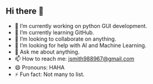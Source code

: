 ## Hi there 👋

- 🔭 I’m currently working on python GUI development.
- 🌱 I’m currently learning GitHub.
- 👯 I’m looking to collaborate on anything.
- 🤔 I’m looking for help with AI and Machine Learning.
- 💬 Ask me about anything.
- 📫 How to reach me: jsmith988967@gmail.com
- 😄 Pronouns: HAHA
- ⚡ Fun fact: Not many to list.
